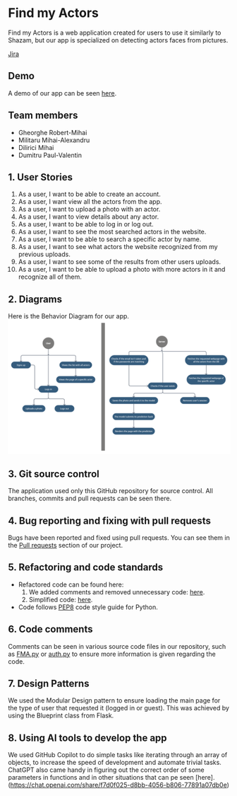 # Find my Actors

Find my Actors is a web application created for users to use it similarly to Shazam, but our app is specialized on detecting actors faces from pictures.

[Jira](https://mds-test.atlassian.net/jira/software/projects/FMA/boards/2)

## Demo

A demo of our app can be seen [here](https://www.youtube.com/watch?v=9SnO9zdqwww).

## Team members

- Gheorghe Robert-Mihai
- Militaru Mihai-Alexandru
- Dilirici Mihai
- Dumitru Paul-Valentin

## 1. User Stories

01. As a user, I want to be able to create an account.
02. As a user, I want view all the actors from the app.
03. As a user, I want to upload a photo with an actor.
04. As a user, I want to view details about any actor.
05. As a user, I want to be able to log in or log out.
06. As a user, I want to see the most searched actors in the website.
07. As a user, I want to be able to search a specific actor by name.
08. As a user, I want to see what actors the website recognized from my previous uploads.
09. As a user, I want to see some of the results from other users uploads.
10. As a user, I want to be able to upload a photo with more actors in it and recognize all of them.

## 2. Diagrams

Here is the Behavior Diagram for our app.
![Behavior Diagram](./documentation/behavior.png)

## 3. Git source control

The application used only this GitHub repository for source control. All branches, commits and pull requests can be seen there.

## 4. Bug reporting and fixing with pull requests

Bugs have been reported and fixed using pull requests. You can see them in the [Pull requests](https://github.com/surtexx/Find-my-Actors/pulls?q=is%3Apr+is%3Aclosed) section of our project.

## 5. Refactoring and code standards

- Refactored code can be found here:
  	1. We added comments and removed unnecessary code: [here](https://github.com/surtexx/Find-my-Actors/commit/3716a4156b5c25c4f98cc4d752e8583f85f731f9).
  	2. Simplified code: [here](https://github.com/surtexx/Find-my-Actors/commit/3f48e1bb0766cebd314a01b10db05bbc4141b595).
- Code follows [PEP8](https://peps.python.org/pep-0008/) code style guide for Python.

## 6. Code comments

Comments can be seen in various source code files in our repository, such as [FMA.py](https://github.com/surtexx/Find-my-Actors/blob/main/FMA.py) or [auth.py](https://github.com/surtexx/Find-my-Actors/blob/main/website/auth.py) to ensure more information is given regarding the code.

## 7. Design Patterns

We used the Modular Design pattern to ensure loading the main page for the type of user that requested it (logged in or guest). This was achieved by using the Blueprint class from Flask.

## 8. Using AI tools to develop the app

We used GitHub Copilot to do simple tasks like iterating through an array of objects, to increase the speed of development and automate trivial tasks. ChatGPT also came handy in figuring out the correct order of some parameters in functions and in other situations that can pe seen [here].(https://chat.openai.com/share/f7d0f025-d8bb-4056-b806-77891a07db0e)
